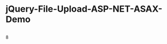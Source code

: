 # jQuery-File-Upload-ASP-NET-ASAX-Demo
<p><strong><img src="https://cylindersmyprograms.files.wordpress.com/2016/09/1.png?w=300&h=211"alt=""></strong></p>      
8
